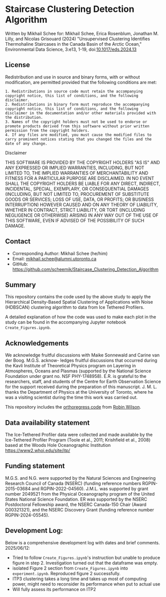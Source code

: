 # Staircase Clustering Detection Algorithm

Written by Mikhail Schee for:
Mikhail Schee, Erica Rosenblum, Jonathan M. Lilly, and Nicolas Grisouard (2024) "Unsupervised Clustering Identifies Thermohaline Staircases in the Canada Basin of the Arctic Ocean," Environmental Data Science, 3:e13, 1-19, doi:[10.1017/eds.2024.13](https://doi.org/10.1017/eds.2024.13)

## License

Redistribution and use in source and binary forms, with or without modification, are permitted provided that the following conditions are met:

    1. Redistributions in source code must retain the accompanying copyright notice, this list of conditions, and the following disclaimer.
    2. Redistributions in binary form must reproduce the accompanying copyright notice, this list of conditions, and the following disclaimer in the documentation and/or other materials provided with the distribution.
    3. Names of the copyright holders must not be used to endorse or promote products derived from this software without prior written permission from the copyright holders.
    4. If any files are modified, you must cause the modified files to carry prominent notices stating that you changed the files and the date of any change.

Disclaimer

THIS SOFTWARE IS PROVIDED BY THE COPYRIGHT HOLDERS "AS IS" AND ANY EXPRESSED OR IMPLIED WARRANTIES, INCLUDING, BUT NOT LIMITED TO, THE IMPLIED WARRANTIES OF MERCHANTABILITY AND FITNESS FOR A PARTICULAR PURPOSE ARE DISCLAIMED. IN NO EVENT SHALL THE COPYRIGHT HOLDERS BE LIABLE FOR ANY DIRECT, INDIRECT, INCIDENTAL, SPECIAL, EXEMPLARY, OR CONSEQUENTIAL DAMAGES (INCLUDING, BUT NOT LIMITED TO, PROCUREMENT OF SUBSTITUTE GOODS OR SERVICES; LOSS OF USE, DATA, OR PROFITS; OR BUSINESS INTERRUPTION) HOWEVER CAUSED AND ON ANY THEORY OF LIABILITY, WHETHER IN CONTRACT, STRICT LIABILITY, OR TORT (INCLUDING NEGLIGENCE OR OTHERWISE) ARISING IN ANY WAY OUT OF THE USE OF THIS SOFTWARE, EVEN IF ADVISED OF THE POSSIBILITY OF SUCH DAMAGE.

## Contact

* Corresponding Author: Mikhail Schee (he/him)
* Email: [mikhail.schee@alumni.utoronto.ca](mailto:mikhail.schee@alunmi.utoronto.ca)
* GitHub: https://github.com/scheemik/Staircase_Clustering_Detection_Algorithm

## Summary

This repository contains the code used by the above study to apply the Hierarchical Density-Based Spatial Clustering of Applications with Noise (HDBSCAN) clustering algorithm to data from Ice Tethered Profilers.

A detailed explanation of how the code was used to make each plot in the study can be found in the accompanying Jupyter notebook `Create_Figures.ipynb`.

## Acknowledgements

We acknowledge fruitful discussions with Maike Sonnewald and Carine van der Boog. M.G.S. acknow- ledges fruitful discussions that occurred during the Kavli Institute of Theoretical Physics program on Layering in Atmospheres, Oceans and Plasmas (supported by the National Science Foundation under grant no. NSF PHY-1748958). E.R. is grateful to the researchers, staff, and students of the Centre for Earth Observation Science for the support received during the preparation of this manuscript. J. M. L. thanks the Department of Physics at the University of Toronto, where he was a visiting scientist during the time this work was carried out.

This repository includes the [orthoregress code](https://gist.github.com/robintw/d94eb527c44966fbc8b9) from [Robin Wilson](https://blog.rtwilson.com/orthogonal-distance-regression-in-python/).

## Data availability statement

The Ice-Tethered Profiler data were collected and made available by the Ice-Tethered Profiler Program (Toole et al., 2011; Krishfield et al., 2008) based at the Woods Hole Oceanographic Institution https://www2.whoi.edu/site/itp/

## Funding statement

M.G.S. and N.G. were supported by the Natural Sciences and Engineering Research Council of Canada (NSERC) (funding reference numbers RGPIN-2015-03684 and RGPIN-2022-04560). J.M.L. was supported by grant number 2049521 from the Physical Oceanography program of the United States National Science Foundation. ER was supported by the NSERC Postdoctoral Fellowship award, the NSERC Canada-150 Chair (Award G00321321), and the NSERC Discovery Grant (funding reference number RGPIN-2024-05545).


## Development Log:

Below is a comprehensive development log with dates and brief comments.
2025/06/12:
- Tried to follow `Create_Figures.ipynb`'s instruction but unable to produce figure in step 2. Investigation turned out that the dataframe was empty.
- isolated Figure 2 section from `Create_Figures.ipynb` into `experiment.ipynb`. Reproduced figure 2 successfully.
- ITP3 clustering takes a long time and takes up most of computing power, might need to reconsider its performance when put to actual use
- Will fully assess its performance on ITP2